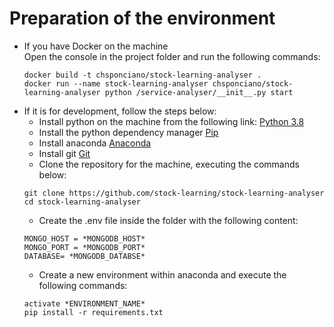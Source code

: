 # Preparation of the environment
* If you have Docker on the machine <br>
    Open the console in the project folder and run the following commands:
    ```
    docker build -t chsponciano/stock-learning-analyser .
    docker run --name stock-learning-analyser chsponciano/stock-learning-analyser python /service-analyser/__init__.py start
    ```
* If it is for development, follow the steps below:
    * Install python on the machine from the following link: [Python 3.8](https://www.python.org/downloads/)
    * Install the python dependency manager [Pip](https://pip.pypa.io/en/stable/installing/)
    * Install anaconda [Anaconda](https://anaconda.org/)
    * Install git [Git](https://git-scm.com/download)
    * Clone the repository for the machine, executing the commands below:
    ```
    git clone https://github.com/stock-learning/stock-learning-analyser
    cd stock-learning-analyser
    ```
    * Create the .env file inside the folder with the following content:
    ```
    MONGO_HOST = *MONGODB_HOST*
    MONGO_PORT = *MONGODB_PORT*
    DATABASE= *MONGODB_DATABSE*
    ```
    * Create a new environment within anaconda and execute the following commands:
    ```
    activate *ENVIRONMENT_NAME*
    pip install -r requirements.txt
    ```

